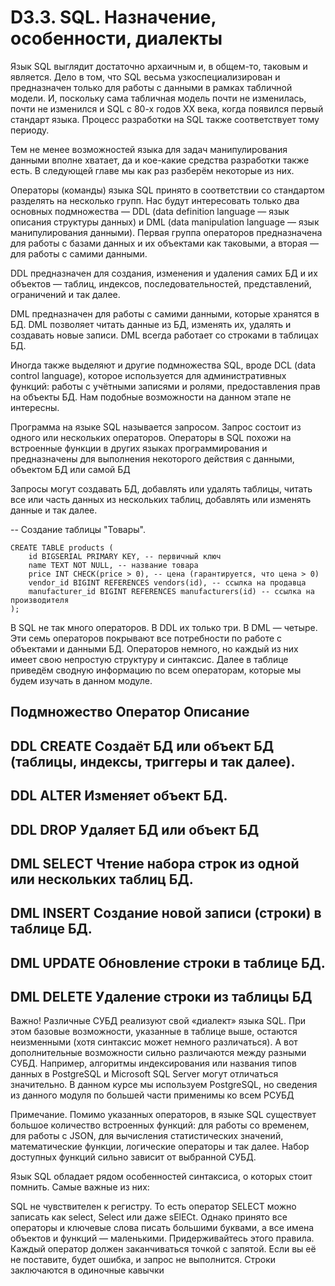 # D3.3. SQL. Назначение, особенности, диалекты

Язык SQL выглядит достаточно архаичным и, в общем-то, таковым и является. 
Дело в том, что SQL весьма узкоспециализирован и предназначен только для работы с данными в рамках табличной модели. 
И, поскольку сама табличная модель почти не изменилась, почти не изменился и SQL с 80-х годов XX века, когда появился 
первый стандарт языка. Процесс разработки на SQL также соответствует тому периоду.

Тем не менее возможностей языка для задач манипулирования данными вполне хватает, да и кое-какие средства разработки 
также есть. В следующей главе мы как раз разберём некоторые из них.

Операторы (команды) языка SQL принято в соответствии со стандартом разделять на несколько групп. Нас будут интересовать 
только два основных подмножества — DDL (data definition language — язык описания структуры данных) и 
DML (data manipulation language — язык манипулирования данными). Первая группа операторов предназначена 
для работы с базами данных и их объектами как таковыми, а вторая — для работы с самими данными.

DDL предназначен для создания, изменения и удаления самих БД и их объектов — таблиц, индексов, последовательностей, 
представлений, ограничений и так далее.

DML предназначен для работы с самими данными, которые хранятся в БД. 
DML позволяет читать данные из БД, изменять их, удалять и создавать новые записи. DML всегда работает со строками в таблицах БД.

Иногда также выделяют и другие подмножества SQL, вроде DCL (data control language), 
которое используется для административных функций: работы с учётными записями и ролями, 
предоставления прав на объекты БД. Нам подобные возможности на данном этапе не интересны.

Программа на языке SQL называется запросом. Запрос состоит из одного или нескольких операторов. 
Операторы в SQL похожи на встроенные функции в других языках программирования и предназначены для 
выполнения некоторого действия с данными, объектом БД или самой БД

Запросы могут создавать БД, добавлять или удалять таблицы, читать все или часть данных из нескольких таблиц, 
добавлять или изменять данные и так далее.

-- Создание таблицы "Товары".
```
CREATE TABLE products (
    id BIGSERIAL PRIMARY KEY, -- первичный ключ
    name TEXT NOT NULL, -- название товара
    price INT CHECK(price > 0), -- цена (гарантируется, что цена > 0)
    vendor_id BIGINT REFERENCES vendors(id), -- ссылка на продавца
    manufacturer_id BIGINT REFERENCES manufacturers(id) -- ссылка на производителя
);
```

В SQL не так много операторов. В DDL их только три. В DML — четыре. 
Эти семь операторов покрывают все потребности по работе с объектами и данными БД. 
Операторов немного, но каждый из них имеет свою непростую структуру и синтаксис. 
Далее в таблице приведём сводную информацию по всем операторам, которые мы будем изучать в данном модуле.



Подмножество	Оператор	Описание
--------------------------------------------------------
DDL	            CREATE	    Создаёт БД или объект БД 
                            (таблицы, индексы, триггеры и так далее).
---------------------------------------------------------
DDL	            ALTER	    Изменяет объект БД.
---------------------------------------------------------
DDL	            DROP    	Удаляет БД или объект БД
--------------------------------------------------------
DML         	SELECT	    Чтение набора строк из одной или нескольких таблиц БД.
---------------------------------------------------------------------
DML	            INSERT	    Создание новой записи (строки) в таблице БД.
---------------------------------------------------------------------
DML         	UPDATE	    Обновление строки в таблице БД.
---------------------------------------------------------------------
DML	            DELETE	    Удаление строки из таблицы БД
---------------------------------------------------------------------

Важно! Различные СУБД реализуют свой «диалект» языка SQL. 
При этом базовые возможности, указанные в таблице выше, остаются неизменными (хотя синтаксис может немного различаться). 
А вот дополнительные возможности сильно различаются между разными СУБД. Например, алгоритмы индексирования или названия 
типов данных в PostgreSQL и Microsoft SQL Server могут отличаться значительно. В данном курсе мы используем PostgreSQL, 
но сведения из данного модуля по большей части применимы ко всем РСУБД

Примечание. Помимо указанных операторов, в языке SQL существует большое количество встроенных функций: 
для работы со временем, для работы с JSON, для вычисления статистических значений, математические функции, 
логические операторы и так далее. Набор доступных функций сильно зависит от выбранной СУБД.

Язык SQL обладает рядом особенностей синтаксиса, о которых стоит помнить. Самые важные из них:

SQL не чувствителен к регистру. То есть оператор SELECT можно записать как select, Select или даже sElECt. 
Однако принято все операторы и ключевые слова писать большими буквами, а все имена объектов и функций — маленькими. 
Придерживайтесь этого правила.
Каждый оператор должен заканчиваться точкой с запятой. Если вы её не поставите, будет ошибка, и запрос не выполнится.
Строки заключаются в одиночные кавычки